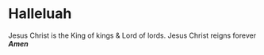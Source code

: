 # Halleluah
Jesus Christ is the King of kings & Lord of lords.
Jesus Christ reigns forever
                 ***Amen***

